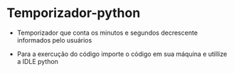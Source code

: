 # Temporizador-python

- Temporizador que conta os minutos e segundos decrescente informados pelo usuários 

- Para a exercução do código importe o código em sua máquina e utillize a IDLE python
